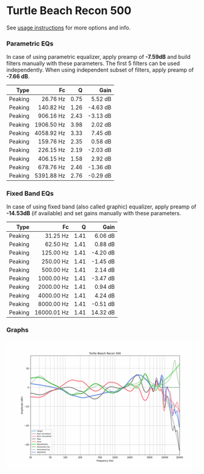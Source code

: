 # Turtle Beach Recon 500
See [usage instructions](https://github.com/jaakkopasanen/AutoEq#usage) for more options and info.

### Parametric EQs
In case of using parametric equalizer, apply preamp of **-7.59dB** and build filters manually
with these parameters. The first 5 filters can be used independently.
When using independent subset of filters, apply preamp of **-7.66 dB**.

| Type    | Fc         |    Q | Gain     |
|--------:|-----------:|-----:|---------:|
| Peaking | 26.76 Hz   | 0.75 | 5.52 dB  |
| Peaking | 140.82 Hz  | 1.26 | -4.63 dB |
| Peaking | 906.16 Hz  | 2.43 | -3.13 dB |
| Peaking | 1906.50 Hz | 3.98 | 2.02 dB  |
| Peaking | 4058.92 Hz | 3.33 | 7.45 dB  |
| Peaking | 159.76 Hz  | 2.35 | 0.58 dB  |
| Peaking | 226.15 Hz  | 2.19 | -2.03 dB |
| Peaking | 406.15 Hz  | 1.58 | 2.92 dB  |
| Peaking | 678.76 Hz  | 2.46 | -1.36 dB |
| Peaking | 5391.88 Hz | 2.76 | -0.29 dB |

### Fixed Band EQs
In case of using fixed band (also called graphic) equalizer, apply preamp of **-14.53dB**
(if available) and set gains manually with these parameters.

| Type    | Fc          |    Q | Gain     |
|--------:|------------:|-----:|---------:|
| Peaking | 31.25 Hz    | 1.41 | 6.06 dB  |
| Peaking | 62.50 Hz    | 1.41 | 0.88 dB  |
| Peaking | 125.00 Hz   | 1.41 | -4.20 dB |
| Peaking | 250.00 Hz   | 1.41 | -1.45 dB |
| Peaking | 500.00 Hz   | 1.41 | 2.14 dB  |
| Peaking | 1000.00 Hz  | 1.41 | -3.47 dB |
| Peaking | 2000.00 Hz  | 1.41 | 0.94 dB  |
| Peaking | 4000.00 Hz  | 1.41 | 4.24 dB  |
| Peaking | 8000.00 Hz  | 1.41 | -0.51 dB |
| Peaking | 16000.01 Hz | 1.41 | 14.32 dB |

### Graphs
![](./Turtle%20Beach%20Recon%20500.png)
